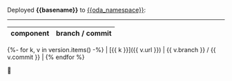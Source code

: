 Deployed **{{basename}}** to [{{oda_namespace}}](https://frontend-staging.obsuks1.unige.ch/mmoda/):

***

| component | branch / commit | 
| :--: | :--: |
{%- for k, v in version.items() -%} 
| [{{ k }}]({{ v.url }}) | {{ v.branch }} / {{ v.commit }} |
{% endfor %}


 :tada:
